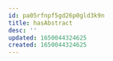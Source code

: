 ```yaml
---
id: pa05rfnpf5gd26p0gld3k9n
title: hasAbstract
desc: ''
updated: 1650044324625
created: 1650044324625
---
```


